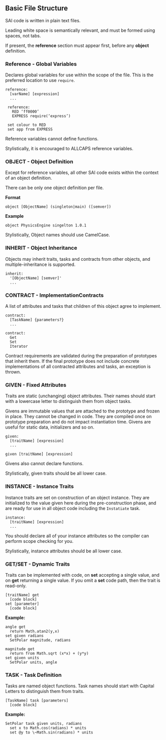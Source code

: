 
## Basic File Structure

SAI code is written in plain text files. 

Leading white space is semantically relevant, and must be formed using spaces, not tabs.

If present, the **reference** section must appear first, before any **object** definition.

### Reference - Global Variables

Declares global variables for use within the scope of the file. This is the preferred location to use `require`.

    reference:
      [varName] [expression]
      ...
      
     reference:
       RED ‘ff0000’
       EXPRESS require(‘express’)

     set colour to RED
     set app from EXPRESS

Reference variables cannot define functions.

Stylistically, it is encouraged to ALLCAPS reference variables. 


### OBJECT - Object Definition

Except for reference variables, all other SAI code exists within the context of an object definition.

There can be only one object definition per file.

**Format**

	object [ObjectName] (singleton|main) ([semver])

**Example**

	object PhysicsEngine singelton 1.0.1


Stylistically, Object names should use CamelCase.


### INHERIT - Object Inheritance

Objects may inherit traits, tasks and contracts from other objects, and multiple-inheritance is supported.

    inherit: 
      '[ObjectName] [semver]'
      ...


### CONTRACT - ImplementationContracts

A list of attributes and tasks that children of this object agree to implement.

    contract: 
      [TaskName] {parameters?}
      ...

    contract:
      Get
      Set
      Iterator

Contract requirements are validated during the preparation of prototypes that inherit them. If the final prototype does not include concrete implementations of all contracted attributes and tasks, an exception is thrown.


### GIVEN - Fixed Attributes

Traits are static (unchanging) object attributes. Their names should start with a lowercase letter to distinguish them from object tasks.

Givens are immutable values that are attached to the prototype and frozen in place. They cannot be changed in code. They are compiled once on prototype preparation and do not impact instantiation time. Givens are useful for static data, initializers and so on.

    given:
      [traitName] [expression] 
      ...

    given [traitName] [expression]

Givens also cannot declare functions.

Stylistically, given traits should be all lower case.

### INSTANCE - Instance Traits

Instance traits are set on construction of an object instance. They are initialized to the value given here during the pre-construction phase, and are ready for use in all object code including the  `Instatiate` task.

    instance:
      [traitName] [expression]
      ...

You should declare all of your instance attributes so the compiler can perform scope checking for you.

Stylistically, instance attributes should be all lower case.


### GET/SET - Dynamic Traits

Traits can be implemented with code, on **set** accepting a single value, and on **get** returning a single value. If you omit a **set** code path, then the trait is read-only.

    [traitName] get
      [code block]
    set [parameter]
      [code block]
 
**Example:**

    angle get
      return Math.atan2(y,x)
    set given radians
      SetPolar magnitude, radians

    magnitude get
      return from Math.sqrt (x*x) + (y*y)
    set given units
      SetPolar units, angle


### TASK - Task Definition

Tasks are named object functions. Task names should start with Capital Letters to distinguish them from traits.

    [TaskName] task [parameters]
      [code block]

**Example:**

    SetPolar task given units, radians
      set x to Math.cos(radians) * units
      set @y to \~Math.sin(radians) * units
